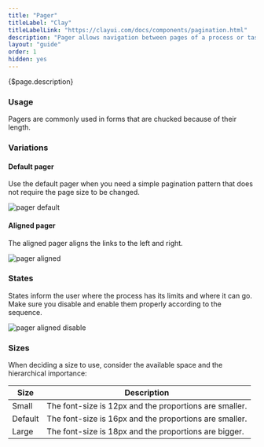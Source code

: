```yaml
---
title: "Pager"
titleLabel: "Clay"
titleLabelLink: "https://clayui.com/docs/components/pagination.html"
description: "Pager allows navigation between pages of a process or task divided into subtasks (pages)."
layout: "guide"
order: 1
hidden: yes
---
```


<div class="page-description">{$page.description}</div>

### Usage

Pagers are commonly used in forms that are chucked because of their length.

### Variations

#### Default pager

Use the default pager when you need a simple pagination pattern that does not require the page size to be changed.

![pager default](../../../images/pagerDefault.png)

#### Aligned pager

The aligned pager aligns the links to the left and right.

![pager aligned](../../../images/pagerAligned.png)

### States

States inform the user where the process has its limits and where it can go. Make sure you disable and enable them properly according to the sequence.

![pager aligned disable](../../../images/pagerAlignedDisable.png)

### Sizes

When deciding a size to use, consider the available space and the hierarchical importance:

| Size | Description |
| ---- | ----------- |
| Small | The font-size is 12px and the proportions are smaller. |
| Default | The font-size is 16px and the proportions are smaller. |
| Large | The font-size is 18px and the proportions are bigger. |
